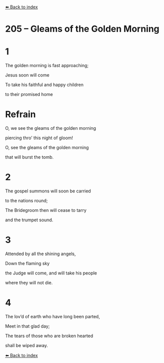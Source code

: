 [⬅️ Back to index](../README.md)

# 205 – Gleams of the Golden Morning





# 1

The golden morning is fast approaching;

Jesus soon will come

To take his faithful and happy children

to their promised home



# Refrain

O, we see the gleams of the golden morning

piercing thro’ this night of gloom!

O, see the gleams of the golden morning

that will burst the tomb.



# 2

The gospel summons will soon be carried

to the nations round;

The Bridegroom then will cease to tarry

and the trumpet sound.



# 3

Attended by all the shining angels,

Down the flaming sky

the Judge will come, and will take his people

where they will not die.



# 4

The lov’d of earth who have long been parted,

Meet in that glad day;

The tears of those who are broken hearted

shall be wiped away.

[⬅️ Back to index](../README.md)
